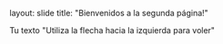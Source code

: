 
layout: slide
title: "Bienvenidos a la segunda página!"

Tu texto
"Utiliza la flecha hacia la izquierda para voler"

